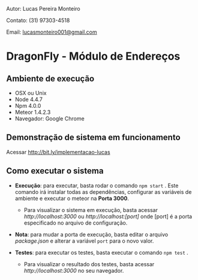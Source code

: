Autor: Lucas Pereira Monteiro

Contato: (31) 97303-4518

Email: lucasmonteiro001@gmail.com

DragonFly - Módulo de Endereços
===============================

Ambiente de execução
--------------------
- OSX ou Unix
- Node 4.4.7
- Npm 4.0.0
- Meteor 1.4.2.3
- Navegador: Google Chrome

Demonstração de sistema em funcionamento
----------------------------------------

Acessar http://bit.ly/implementacao-lucas

Como executar o sistema
-----------------------
- **Execução**: para executar, basta rodar o comando 
```npm start``` . Este comando irá instalar todas as dependências, configurar as variáveis de ambiente e executar o meteor na **Porta 3000**.
    - Para visualizar o sistema em execução, basta acessar *http://localhost:3000* ou *http://localhost:[port]* onde [port] é a porta especificado no arquivo de configuração.

- **Nota**: para mudar a porta de execução, basta editar o arquivo *package.json* e alterar a variável ```port``` para o novo valor.
 
- **Testes**: para executar os testes, basta executar o comando ```npm test``` .
    - Para visualizar o resultado dos testes, basta acessar *http://localhost:3000* no seu navegador. 

